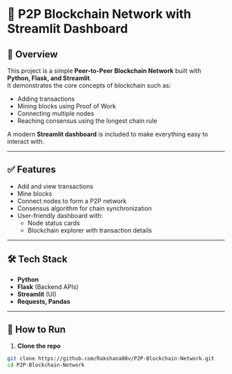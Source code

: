 # 🔗 P2P Blockchain Network with Streamlit Dashboard

## 📌 Overview
This project is a simple **Peer-to-Peer Blockchain Network** built with **Python, Flask, and Streamlit**.  
It demonstrates the core concepts of blockchain such as:
- Adding transactions
- Mining blocks using Proof of Work
- Connecting multiple nodes
- Reaching consensus using the longest chain rule  

A modern **Streamlit dashboard** is included to make everything easy to interact with.

---

## ✅ Features
- Add and view transactions
- Mine blocks
- Connect nodes to form a P2P network
- Consensus algorithm for chain synchronization
- User-friendly dashboard with:
  - Node status cards
  - Blockchain explorer with transaction details

---

## 🛠 Tech Stack
- **Python**
- **Flask** (Backend APIs)
- **Streamlit** (UI)
- **Requests, Pandas**

---

## 🚀 How to Run
1. **Clone the repo**
```bash
git clone https://github.com/Rakshana08v/P2P-Blockchain-Network.git
cd P2P-Blockchain-Network 



